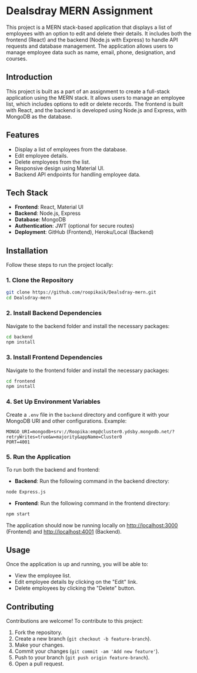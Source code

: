 # Dealsdray MERN Assignment

This project is a MERN stack-based application that displays a list of employees with an option to edit and delete their details. It includes both the frontend (React) and the backend (Node.js with Express) to handle API requests and database management. The application allows users to manage employee data such as name, email, phone, designation, and courses.

## Introduction

This project is built as a part of an assignment to create a full-stack application using the MERN stack. It allows users to manage an employee list, which includes options to edit or delete records. The frontend is built with React, and the backend is developed using Node.js and Express, with MongoDB as the database.

## Features
- Display a list of employees from the database.
- Edit employee details.
- Delete employees from the list.
- Responsive design using Material UI.
- Backend API endpoints for handling employee data.

## Tech Stack
- **Frontend**: React, Material UI
- **Backend**: Node.js, Express
- **Database**: MongoDB
- **Authentication**: JWT (optional for secure routes)
- **Deployment**: GitHub (Frontend), Heroku/Local (Backend)

## Installation

Follow these steps to run the project locally:

### 1. Clone the Repository

```bash
git clone https://github.com/roopikaik/Dealsdray-mern.git
cd Dealsdray-mern
```

### 2. Install Backend Dependencies

Navigate to the backend folder and install the necessary packages:

```bash
cd backend
npm install
```

### 3. Install Frontend Dependencies

Navigate to the frontend folder and install the necessary packages:

```bash
cd frontend
npm install
```

### 4. Set Up Environment Variables

Create a `.env` file in the `backend` directory and configure it with your MongoDB URI and other configurations. Example:

```env
MONGO_URI=mongodb+srv://Roopika:emp@cluster0.ydsby.mongodb.net/?retryWrites=true&w=majority&appName=Cluster0
PORT=4001
```

### 5. Run the Application

To run both the backend and frontend:

- **Backend**: Run the following command in the backend directory:

```bash
node Express.js
```

- **Frontend**: Run the following command in the frontend directory:

```bash
npm start
```

The application should now be running locally on [http://localhost:3000](http://localhost:3000) (Frontend) and [http://localhost:4001](http://localhost:4001) (Backend).

## Usage

Once the application is up and running, you will be able to:

- View the employee list.
- Edit employee details by clicking on the "Edit" link.
- Delete employees by clicking the "Delete" button.


## Contributing

Contributions are welcome! To contribute to this project:

1. Fork the repository.
2. Create a new branch (`git checkout -b feature-branch`).
3. Make your changes.
4. Commit your changes (`git commit -am 'Add new feature'`).
5. Push to your branch (`git push origin feature-branch`).
6. Open a pull request.

